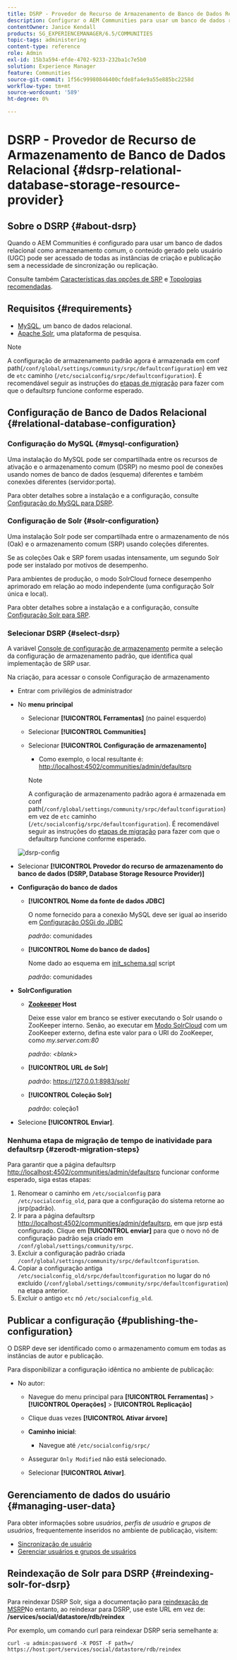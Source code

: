 ```yaml
---
title: DSRP - Provedor de Recurso de Armazenamento de Banco de Dados Relacional
description: Configurar o AEM Communities para usar um banco de dados relacional como seu armazenamento comum
contentOwner: Janice Kendall
products: SG_EXPERIENCEMANAGER/6.5/COMMUNITIES
topic-tags: administering
content-type: reference
role: Admin
exl-id: 15b3a594-efde-4702-9233-232ba1c7e5b0
solution: Experience Manager
feature: Communities
source-git-commit: 1f56c99980846400cfde8fa4e9a55e885bc2258d
workflow-type: tm+mt
source-wordcount: '589'
ht-degree: 0%

---
```


# DSRP - Provedor de Recurso de Armazenamento de Banco de Dados Relacional {#dsrp-relational-database-storage-resource-provider}

## Sobre o DSRP {#about-dsrp}

Quando o AEM Communities é configurado para usar um banco de dados relacional como armazenamento comum, o conteúdo gerado pelo usuário (UGC) pode ser acessado de todas as instâncias de criação e publicação sem a necessidade de sincronização ou replicação.

Consulte também [Características das opções de SRP](working-with-srp.md#characteristics-of-srp-options) e [Topologias recomendadas](topologies.md).

## Requisitos {#requirements}

* [MySQL](#mysql-configuration), um banco de dados relacional.
* [Apache Solr](#solr-configuration), uma plataforma de pesquisa.

>[!NOTE]
>
>A configuração de armazenamento padrão agora é armazenada em conf path(`/conf/global/settings/community/srpc/defaultconfiguration`) em vez de `etc` caminho (`/etc/socialconfig/srpc/defaultconfiguration`). É recomendável seguir as instruções do [etapas de migração](#zerodt-migration-steps) para fazer com que o defaultsrp funcione conforme esperado.

## Configuração de Banco de Dados Relacional {#relational-database-configuration}

### Configuração do MySQL {#mysql-configuration}

Uma instalação do MySQL pode ser compartilhada entre os recursos de ativação e o armazenamento comum (DSRP) no mesmo pool de conexões usando nomes de banco de dados (esquema) diferentes e também conexões diferentes (servidor:porta).

Para obter detalhes sobre a instalação e a configuração, consulte [Configuração do MySQL para DSRP](dsrp-mysql.md).

### Configuração de Solr {#solr-configuration}

Uma instalação Solr pode ser compartilhada entre o armazenamento de nós (Oak) e o armazenamento comum (SRP) usando coleções diferentes.

Se as coleções Oak e SRP forem usadas intensamente, um segundo Solr pode ser instalado por motivos de desempenho.

Para ambientes de produção, o modo SolrCloud fornece desempenho aprimorado em relação ao modo independente (uma configuração Solr única e local).

Para obter detalhes sobre a instalação e a configuração, consulte [Configuração Solr para SRP](solr.md).

### Selecionar DSRP {#select-dsrp}

A variável [Console de configuração de armazenamento](srp-config.md) permite a seleção da configuração de armazenamento padrão, que identifica qual implementação de SRP usar.

Na criação, para acessar o console Configuração de armazenamento

* Entrar com privilégios de administrador
* No **menu principal**

   * Selecionar **[!UICONTROL Ferramentas]** (no painel esquerdo)
   * Selecionar **[!UICONTROL Communities]**
   * Selecionar **[!UICONTROL Configuração de armazenamento]**

      * Como exemplo, o local resultante é: [http://localhost:4502/communities/admin/defaultsrp](http://localhost:4502/communities/admin/defaultsrp)

     >[!NOTE]
     >
     >A configuração de armazenamento padrão agora é armazenada em conf path(`/conf/global/settings/community/srpc/defaultconfiguration`) em vez de `etc` caminho (`/etc/socialconfig/srpc/defaultconfiguration`). É recomendável seguir as instruções do [etapas de migração](#zerodt-migration-steps) para fazer com que o defaultsrp funcione conforme esperado.

  ![dsrp-config](assets/dsrp-config.png)

* Selecionar **[!UICONTROL Provedor do recurso de armazenamento do banco de dados (DSRP, Database Storage Resource Provider)]**
* **Configuração do banco de dados**

   * **[!UICONTROL Nome da fonte de dados JDBC]**

     O nome fornecido para a conexão MySQL deve ser igual ao inserido em [Configuração OSGi do JDBC](dsrp-mysql.md#configurejdbcconnections)

     *padrão*: comunidades

   * **[!UICONTROL Nome do banco de dados]**

     Nome dado ao esquema em [init_schema.sql](dsrp-mysql.md#obtain-the-sql-script) script

     *padrão*: comunidades

* **SolrConfiguration**

   * **[Zookeeper](https://solr.apache.org/guide/6_6/using-zookeeper-to-manage-configuration-files.html) Host**

     Deixe esse valor em branco se estiver executando o Solr usando o ZooKeeper interno. Senão, ao executar em [Modo SolrCloud](solr.md#solrcloud-mode) com um ZooKeeper externo, defina este valor para o URI do ZooKeeper, como *my.server.com:80*

     *padrão*: *&lt;blank>*

   * **[!UICONTROL URL de Solr]**

     *padrão*: https://127.0.0.1:8983/solr/

   * **[!UICONTROL Coleção Solr]**

     *padrão*: coleção1

* Selecione **[!UICONTROL Enviar]**.

### Nenhuma etapa de migração de tempo de inatividade para defaultsrp {#zerodt-migration-steps}

Para garantir que a página defaultsrp [http://localhost:4502/communities/admin/defaultsrp](http://localhost:4502/communities/admin/defaultsrp) funcionar conforme esperado, siga estas etapas:

1. Renomear o caminho em `/etc/socialconfig` para `/etc/socialconfig_old`, para que a configuração do sistema retorne ao jsrp(padrão).
1. Ir para a página defaultsrp [http://localhost:4502/communities/admin/defaultsrp](http://localhost:4502/communities/admin/defaultsrp), em que jsrp está configurado. Clique em **[!UICONTROL enviar]** para que o novo nó de configuração padrão seja criado em `/conf/global/settings/community/srpc`.
1. Excluir a configuração padrão criada `/conf/global/settings/community/srpc/defaultconfiguration`.
1. Copiar a configuração antiga `/etc/socialconfig_old/srpc/defaultconfiguration` no lugar do nó excluído (`/conf/global/settings/community/srpc/defaultconfiguration`) na etapa anterior.
1. Excluir o antigo `etc` nó `/etc/socialconfig_old`.

## Publicar a configuração {#publishing-the-configuration}

O DSRP deve ser identificado como o armazenamento comum em todas as instâncias de autor e publicação.

Para disponibilizar a configuração idêntica no ambiente de publicação:

* No autor:

   * Navegue do menu principal para **[!UICONTROL Ferramentas]** > **[!UICONTROL Operações]** > **[!UICONTROL Replicação]**
   * Clique duas vezes **[!UICONTROL Ativar árvore]**
   * **Caminho inicial**:

      * Navegue até `/etc/socialconfig/srpc/`

   * Assegurar `Only Modified` não está selecionado.
   * Selecionar **[!UICONTROL Ativar]**.

## Gerenciamento de dados do usuário {#managing-user-data}

Para obter informações sobre *usuários*, *perfis de usuário* e *grupos de usuários*, frequentemente inseridos no ambiente de publicação, visitem:

* [Sincronização de usuário](sync.md)
* [Gerenciar usuários e grupos de usuários](users.md)

## Reindexação de Solr para DSRP {#reindexing-solr-for-dsrp}

Para reindexar DSRP Solr, siga a documentação para [reindexação de MSRP](msrp.md#msrp-reindex-tool)No entanto, ao reindexar para DSRP, use este URL em vez de: **/services/social/datastore/rdb/reindex**

Por exemplo, um comando curl para reindexar DSRP seria semelhante a:

```shell
curl -u admin:password -X POST -F path=/ https://host:port/services/social/datastore/rdb/reindex
```

